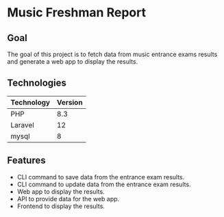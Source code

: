 # Music Freshman Report

## Goal
The goal of this project is to fetch data from music entrance exams results and generate a web app to display the results.

## Technologies

| Technology | Version |
|------------|---------|
| PHP        | 8.3     |
| Laravel    | 12      |
| mysql      | 8       |

## Features
* CLI command to save data from the entrance exam results.
* CLI command to update data from the entrance exam results.
* Web app to display the results.
* API to provide data for the web app.
* Frontend to display the results.

